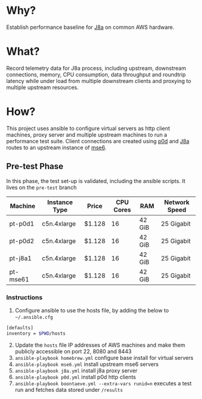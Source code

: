 # Why?
Establish performance baseline for [J8a](https://github.com/simonmittag/j8a) on common AWS hardware.

# What?
Record telemetry data for J8a process, including upstream, downstream
connections, memory, CPU consumption, data throughput and roundtrip latency
while under load from multiple downstream clients and proxying to multiple
upstream resources.

# How?
This project uses ansible to configure virtual servers as http client machines,
proxy server and multiple upstream machines to run a performance test suite.
Client connections are created using [p0d](https://github.com/simonmittag/p0d)
and [J8a](https://github.com/simonmittag/j8a) routes to an upstream instance of [mse6](https://github.com/simonmittag/mse6).

## Pre-test Phase
In this phase, the test set-up is validated, including the ansible scripts. It
lives on the `pre-test` branch

| Machine | Instance Type | Price | CPU Cores | RAM | Network Speed |
|-|-|-|-|-|-|
| pt-p0d1  | c5n.4xlarge | $1.128 | 16 | 42 GiB | 25 Gigabit |
| pt-p0d2  | c5n.4xlarge | $1.128 | 16 | 42 GiB | 25 Gigabit |
| pt-j8a1  | c5n.4xlarge | $1.128 | 16 | 42 GiB | 25 Gigabit |
| pt-mse61 | c5n.4xlarge | $1.128 | 16 | 42 GiB | 25 Gigabit |

### Instructions

1. Configure ansible to use the hosts file, by adding the below to `~/.ansible.cfg`
```bash
[defaults]
inventory = $PWD/hosts
```
2. Update the `hosts` file IP addresses of AWS machines and make them publicly accessible on
port 22, 8080 and 8443
3. `ansible-playbook homebrew.yml` configure base install for virtual servers
4. `ansible-playbook mse6.yml` install upstream mse6 servers
5. `ansible-playbook j8a.yml` install j8a proxy server
6. `ansible-playbook p0d.yml` install p0d http clients
7. `ansible-playbook boontaeve.yml --extra-vars runid=n` executes a test run and
fetches data stored under `/results`
